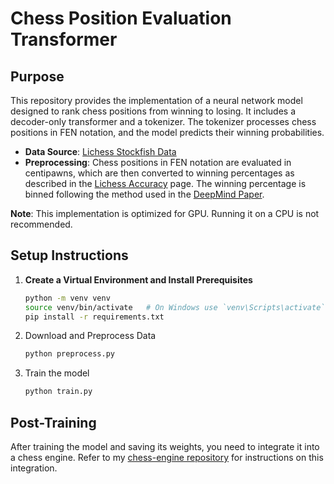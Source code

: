 # Chess Position Evaluation Transformer

## Purpose

This repository provides the implementation of a neural network model designed to rank chess positions from winning to losing. It includes a decoder-only transformer and a tokenizer. The tokenizer processes chess positions in FEN notation, and the model predicts their winning probabilities.

- **Data Source**: [Lichess Stockfish Data](https://huggingface.co/datasets/mauricett/lichess_sf)
- **Preprocessing**: Chess positions in FEN notation are evaluated in centipawns, which are then converted to winning percentages as described in the [Lichess Accuracy](https://lichess.org/page/accuracy) page. The winning percentage is binned following the method used in the [DeepMind Paper](https://arxiv.org/abs/2402.04494).

**Note**: This implementation is optimized for GPU. Running it on a CPU is not recommended.

## Setup Instructions

1. **Create a Virtual Environment and Install Prerequisites**

   ```sh
   python -m venv venv
   source venv/bin/activate   # On Windows use `venv\Scripts\activate`
   pip install -r requirements.txt

2. Download and Preprocess Data
    ```sh
    python preprocess.py

3. Train the model
    ```sh
    python train.py

## Post-Training
After training the model and saving its weights, you need to integrate it into a chess engine. Refer to my [chess-engine repository](www.github.com/andr3wV/ChessEngine) for instructions on this integration.
